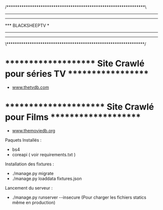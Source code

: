 /*****************************************************************\
***                                                               *
***                                                               *
***                       BLACKSHEEPTV                            *
***                                                               *
***                                                               *
\\*****************************************************************/

 ******************* Site Crawlé pour séries TV *****************
 ================================================================

 - www.thetvdb.com

 ********************* Site Crawlé pour Films *******************
 =================================================================

 - www.themoviedb.org

 Paquets Installés :
 - bs4
 - coreapi
 ( voir requirements.txt )

Installation des fixtures :
- ./manage.py migrate
- ./manage.py loaddata fixtures.json

Lancement du serveur :
- ./manage.py runserver --insecure
(Pour charger les fichiers statics même en production)

